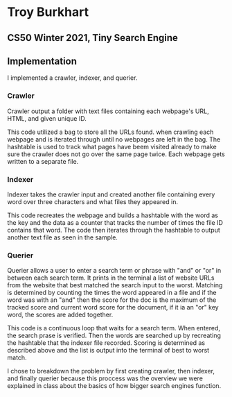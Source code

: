 # Troy Burkhart
## CS50 Winter 2021, Tiny Search Engine

## Implementation
I implemented a crawler, indexer, and querier.

### Crawler
Crawler output a folder with text files containing each webpage's URL, HTML, and given unique ID.

This code utilized a bag to store all the URLs found.
when crawling each webpage and is iterated through until no webpages are left in the bag. The hashtable is used to track what pages have beem visited already to make sure the crawler does not go over the same page twice. Each webpage gets written to a separate file.

### Indexer
Indexer takes the crawler input and created another file containing every word over three characters and what files they appeared in.

This code recreates the webpage and builds a hashtable with the word as the key and the data as a counter that tracks the number of times the file ID contains that word. The code then iterates through the hashtable to output another text file as seen in the sample.

### Querier
Querier allows a user to enter a search term or phrase with "and" or "or" in between each search term. It prints in the terminal a list of website URLs from
the website that best matched the search input to the worst.
Matching is determined by counting the times the word appeared in a file and if the word was with an "and" then the score for the doc is the maximum of the tracked score and current word score for the document, if it ia an "or" key word, the scores are added together.

This code is a continuous loop that waits for a search term. When entered, the search prase is verified. Then the words are searched up by recreating the hashtable that the indexer file recorded. Scoring is determined as described above and the list is output into the terminal of best to worst match.


I chose to breakdown the problem by first creating crawler, then indexer, and finally querier because this proccess was 
the overview we were explained in class about the basics of how bigger search engines function.
